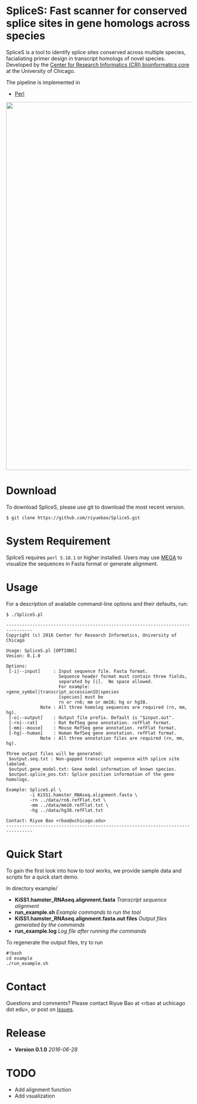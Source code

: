 # SpliceS: Fast scanner for conserved splice sites in gene homologs across species #


SpliceS is a tool to identify splice sites conserved across multiple species, facialiating primer design in transcript homologs of novel species. Developed by the [Center for Research Informatics (CRI) bioinformatics core](http://cri.uchicago.edu/?page_id=1185) at the University of Chicago. 

The pipeline is implemented in 

* [Perl](https://www.perl.org/) 

<img src="http://i.imgur.com/rhhS3tQ.png" width=1000/>

# Download #

To download SpliceS, please use git to download the most recent version.

```
$ git clone https://github.com/riyuebao/SpliceS.git
```

# System Requirement #

SpilceS requires `perl 5.18.1` or higher installed. Users may use [MEGA](http://www.megasoftware.net/) to visualize the sequences in Fasta format or generate alignment.

# Usage #

For a description of available command-line options and their defaults, run:

```
$ ./SpliceS.pl

--------------------------------------------------------------------------------
Copyright (c) 2016 Center for Research Informatics, University of Chicago

Usage: SpliceS.pl [OPTIONS]
Vesion: 0.1.0

Options:
 [-i|--input]     : Input sequence file. Fasta format.
                    Sequence header format must contain three fields,
                    separated by [|].  No space allowed.
                    For example: >gene_symbol|transcript_accessionID|species
                    [species] must be
                    rn or rn6; mm or mm10; hg or hg38.
             Note : All three homolog sequences are required (rn, mm, hg).
 [-o|--output]    : Output file prefix. Default is "$input.out".
 [-rn|--rat]      : Rat RefSeq gene annotation. refFlat format.
 [-mm|--mouse]    : Mouse RefSeq gene annotation. refFlat format.
 [-hg|--human]    : Human RefSeq gene annotation. refFlat format.
             Note : All three annotation files are required (rn, mm, hg).

Three output files will be generated:
 $output.seq.txt : Non-gapped transcript sequence with splice site labeled.
 $output.gene_model.txt: Gene model information of known species.
 $output.splice_pos.txt: Splice position information of the gene homologs.

Example: SpliceS.pl \
         -i KiSS1.hamster_RNAseq.alignment.fasta \
         -rn ../data/rn6.refFlat.txt \
         -mm ../data/mm10.refFlat.txt \
         -hg ../data/hg38.refFlat.txt

Contact: Riyue Bao <rbao@uchicago.edu>
--------------------------------------------------------------------------------

```

# Quick Start #

To gain the first look into how to tool works, we provide sample data and scripts for a quick start demo.

In directory example/

* **KiSS1.hamster_RNAseq.alignment.fasta** *Transcript sequence alignment*
* **run_example.sh** *Example commands to run the tool*
* **KiSS1.hamster_RNAseq.alignment.fasta.out files** *Output files generated by the commands*
* **run_example.log** *Log file after running the commands*

To regenerate the output files, try to run 
 
```
#!bash
cd example
./run_example.sh

```



# Contact #

Questions and comments? Please contact Riyue Bao at \<rbao at uchicago dot edu\>, or post on [Issues](https://github.com/riyuebao/SpliceS/issues).

# Release #

* **Version 0.1.0** *2016-06-28*

# TODO #

* Add alignment function 
* Add vsualization
